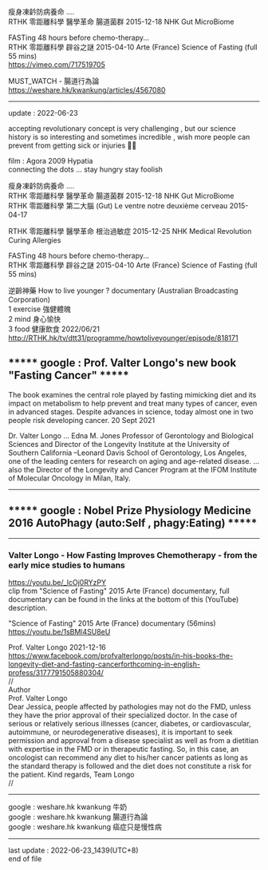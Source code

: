   
瘦身凍䶖防病養命 ....  
RTHK 零距離科學 醫學革命 腸道菌群 2015-12-18 NHK Gut MicroBiome  
  
  
FASTing 48 hours before chemo-therapy...  
RTHK 零距離科學 辟谷之謎 2015-04-10 Arte (France) Science of Fasting (full 55 mins)  
  https://vimeo.com/717519705  
  
  
MUST_WATCH - 腸道行為論  
  https://weshare.hk/kwankung/articles/4567080  
  
  
--------------------------------------------------------------  
update : 2022-06-23  
  
  
accepting revolutionary concept is very challenging , but our science history is so interesting and sometimes incredible , wish more people can prevent from getting sick or injuries :pray::four_leaf_clover:  
  
  
film : Agora 2009 Hypatia  
connecting the dots ... stay hungry stay foolish  
  
  
瘦身凍䶖防病養命 ....  
RTHK 零距離科學 醫學革命 腸道菌群 2015-12-18 NHK Gut MicroBiome  
RTHK 零距離科學 第二大腦 (Gut) Le ventre notre deuxième cerveau 2015-04-17  
  
  
RTHK 零距離科學 醫學革命 根治過敏症 2015-12-25 NHK Medical Revolution Curing Allergies  
  
  
FASTing 48 hours before chemo-therapy...  
RTHK 零距離科學 辟谷之謎 2015-04-10 Arte (France) Science of Fasting (full 55 mins)  
  
  
逆齡神藥 How to live younger ? documentary (Australian Broadcasting Corporation)  
1 exercise 強健體魄   
2 mind 身心愉快   
3 food 健康飲食 2022/06/21   
  http://RTHK.hk/tv/dtt31/programme/howtoliveyounger/episode/818171  
  
  
## ***** google : Prof. Valter Longo's new book "Fasting Cancer" *****  
  The book examines the central role played by fasting mimicking diet and its impact on metabolism to help prevent and treat many types of cancer, even in advanced stages. Despite advances in science, today almost one in two people risk developing cancer.  20 Sept 2021  
  
Dr. Valter Longo ... Edna M. Jones Professor of Gerontology and Biological Sciences and Director of the Longevity Institute at the University of Southern California –Leonard Davis School of Gerontology, Los Angeles, one of the leading centers for research on aging and age-related disease. ... also the Director of the Longevity and Cancer Program at the IFOM Institute of Molecular Oncology in Milan, Italy.    
  
  
--------------------------------------------------------------  
  
## ***** google : Nobel Prize Physiology Medicine 2016 AutoPhagy (auto:Self , phagy:Eating)  ***** 
  
  
--------------------------------------------------------------  
  
### Valter Longo - How Fasting Improves Chemotherapy - from the early mice studies to humans  
  https://youtu.be/_lcOj0RYzPY  
clip from "Science of Fasting" 2015 Arte (France) documentary, full documentary can be found in the links at the bottom of this (YouTube) description.  
  
"Science of Fasting" 2015 Arte (France) documentary (56mins)  
  https://youtu.be/1sBMl4SU8eU  
  
Prof. Valter Longo 2021-12-16  
 https://www.facebook.com/profvalterlongo/posts/in-his-books-the-longevity-diet-and-fasting-cancerforthcoming-in-english-profess/3177791505880304/  
//  
Author  
Prof. Valter Longo  
Dear Jessica, people affected by pathologies may not do the FMD, unless they have the prior approval of their specialized doctor. In the case of serious or relatively serious illnesses (cancer, diabetes, or cardiovascular, autoimmune, or neurodegenerative diseases), it is important to seek permission and approval from a disease specialist as well as from a dietitian with expertise in the FMD or in therapeutic fasting. So, in this case, an oncologist can recommend any diet to his/her cancer patients as long as the standard therapy is followed and the diet does not constitute a risk for the patient. Kind regards, Team Longo   
//  
 
--------------------------------------------------------------  
  
google : weshare.hk kwankung 牛奶  
google : weshare.hk kwankung 腸道行為論  
google : weshare.hk kwankung 癌症只是慢性病  
  
--------------------------------------------------------------  
last update : 2022-06-23_1439(UTC+8)  
end of file  
